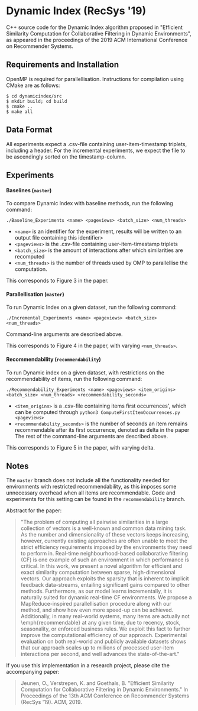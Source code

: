 # Dynamic Index (RecSys '19)

C++ source code for the Dynamic Index algorithm proposed in "Efficient Similarity Computation for Collaborative Filtering in Dynamic Environments", as appeared in the proceedings of the 2019 ACM International Conference on Recommender Systems.


## Requirements and Installation
OpenMP is required for parallellisation.
Instructions for compilation using CMake are as follows:

```
$ cd dynamicindex/src
$ mkdir build; cd build
$ cmake ..
$ make all
```

## Data Format
All experiments expect a .csv-file containing user-item-timestamp triplets, including a header.
For the incremental experiments, we expect the file to be ascendingly sorted on the timestamp-column.

## Experiments
#### Baselines (`master`)
To compare Dynamic Index with baseline methods, run the following command:
```
./Baseline_Experiments <name> <pageviews> <batch_size> <num_threads>
```
- `<name>` is an identifier for the experiment, results will be written to an output file containing this identifier>
- `<pageviews>` is the .csv-file containing user-item-timestamp triplets
- `<batch_size>` is the amount of interactions after which similarities are recomputed
- `<num_threads>` is the number of threads used by OMP to parallellise the computation.

This corresponds to Figure 3 in the paper.

#### Parallellisation (`master`)
To run Dynamic Index on a given dataset, run the following command:
```
./Incremental_Experiments <name> <pageviews> <batch_size> <num_threads>
```
Command-line arguments are described above.

This corresponds to Figure 4 in the paper, with varying `<num_threads>`.

#### Recommendability (`recommendability`)
To run Dynamic index on a given dataset, with restrictions on the recommendability of items, run the following command:
```
./Recommendability_Experiments <name> <pageviews> <item_origins> <batch_size> <num_threads> <recommendability_seconds>
```
- `<item_origins>` is a .csv-file containing items first occurrences', which can be computed through `python3 ComputeFirstItemOccurrences.py <pageviews>`
- `<recommendability_seconds>` is the number of seconds an item remains recommendable after its first occurrence, denoted as delta in the paper
The rest of the command-line arguments are described above.

This corresponds to Figure 5 in the paper, with varying delta.

## Notes
The `master` branch does not include all the functionality needed for environments with restricted recommendability, as this imposes some unnecessary overhead when all items are recommendable.
Code and experiments for this setting can be found in the `recommendability` branch.

Abstract for the paper:
> "The problem of computing all pairwise similarities in a large collection of vectors is a well-known and common data mining task.
> As the number and dimensionality of these vectors keeps increasing, however, currently existing approaches are often unable to meet the strict efficiency requirements imposed by the environments they need to perform in.
Real-time neighbourhood-based collaborative filtering (CF) is one example of such an environment in which performance is critical.
> In this work, we present a novel algorithm for efficient and exact similarity computation between sparse, high-dimensional vectors.
> Our approach exploits the sparsity that is inherent to implicit feedback data-streams, entailing significant gains compared to other methods.
> Furthermore, as our model learns incrementally, it is naturally suited for dynamic real-time CF environments.
> We propose a MapReduce-inspired parallellisation procedure along with our method, and show how even more speed-up can be achieved.
> Additionally, in many real-world systems, many items are actually not \emph{recommendable} at any given time, due to recency, stock, seasonality, or enforced business rules.
> We exploit this fact to further improve the computational efficiency of our approach.
> Experimental evaluation on both real-world and publicly available datasets shows that our approach scales up to millions of processed user-item interactions per second, and well advances the state-of-the-art."

If you use this implementation in a research project, please cite the accompanying paper:
>Jeunen, O., Verstrepen, K. and Goethals, B. "Efficient Similarity Computation for Collaborative Filtering in Dynamic Environments." In Proceedings of the 13th ACM Conference on Recommender Systems (RecSys '19). ACM, 2019.
